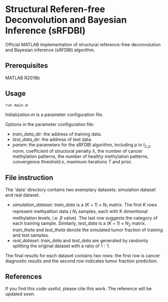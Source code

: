 # Structural Referen-free Deconvolution and Bayesian Inference (sRFDBI)

Official MATLAB implementation of structural reference-free deconvolution and Bayesian inference (sRFDBI) algorithm.

## Prerequisites

MATLAB R2018b

## Usage
```
run main.m
```
Initialization.m is a parameter configuration file.

Options in the parameter configuration file:
+ *train_data_dir*: the address of training data. 
+ *test_data_dir*: the address of test data.
+ *param*: the parameters for the sRFDBI algorithm, including $p$ in $l_{2,p}$ norm, coefficient of structural penalty $\lambda$, the number of cancer methylation patterns, the number of healthy methylation patterns, convergence threshold $\varepsilon$, maximum iterations $T$ and prior.

## File instruction

The 'data' directory contains two exemplary datasets: simulation dataset and real dataset.

+ *simulation_dataset*: *train_data* is a $(K+1) \times N_1$ matrix. The first $K$ rows represent methyaltion data ( $N_1$ samples, each with K dimentional methylation levels, i.e. $\beta$ value). The last row suggests the category of each training sample. Similarly, *test_data* is a $(K+1) \times N_2$ matrix. *train_theta* and *test_theta* denote the simulated tumor fraction of training and test samples.
+ *real_dataset*: *train_data* and *test_data* are generated by randomly splitting the original dataset with a ratio of $1:1$.

The final results for each dataset contains two rows: the first row is cancer diagnostic results and the second row indicates tumor fraction prediction.

## References
If you find this code useful, please cite this work.
The reference will be updated soon.

